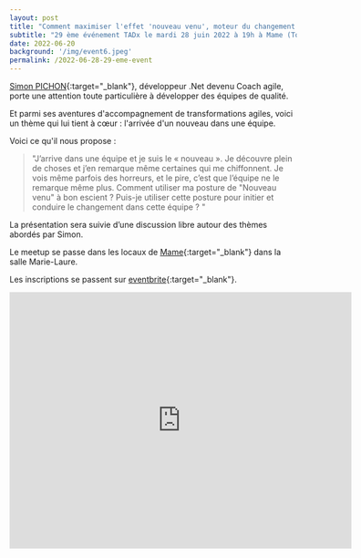 ```yaml
---
layout: post
title: "Comment maximiser l'effet 'nouveau venu', moteur du changement dans une équipe ?"
subtitle: "29 ème événement TADx le mardi 28 juin 2022 à 19h à Mame (Tours, 37)"
date: 2022-06-20
background: '/img/event6.jpeg'
permalink: /2022-06-28-29-eme-event
---
```


[Simon PICHON](https://www.linkedin.com/in/simon-pichon/){:target="_blank"}, développeur .Net devenu Coach agile, porte une attention toute particulière à développer des équipes de qualité.

Et parmi ses aventures d'accompagnement de transformations agiles, voici un thème qui lui tient à cœur : l'arrivée d'un nouveau dans une équipe.

Voici ce qu'il nous propose :

>"J’arrive dans une équipe et je suis le « nouveau ». Je découvre plein de choses et j’en remarque même certaines qui me chiffonnent. Je vois même parfois des horreurs, et le pire, c’est que l’équipe ne le remarque même plus.
>Comment utiliser ma posture de "Nouveau venu" à bon escient ? Puis-je utiliser cette posture pour initier et conduire le changement dans cette équipe ? "

La présentation sera suivie d’une discussion libre autour des thèmes abordés par Simon.

Le meetup se passe dans les locaux de [Mame](https://mame-tours.com/){:target="_blank"} dans la salle Marie-Laure.

Les inscriptions se passent sur [eventbrite](https://www.eventbrite.fr/e/billets-tadx-comment-maximiser-leffet-nouveau-venu-dans-une-equipe-365405496677){:target="_blank"}.

<iframe src="https://www.google.com/maps/embed?pb=!1m14!1m8!1m3!1d5401.937664338934!2d0.668619!3d47.393041!3m2!1i1024!2i768!4f13.1!3m3!1m2!1s0x0%3A0xf59dd58d55f79b77!2sMAME!5e0!3m2!1sfr!2sfr!4v1572774528763!5m2!1sfr!2sfr" width="600" height="450" frameborder="0" style="border:0;" allowfullscreen=""></iframe>
